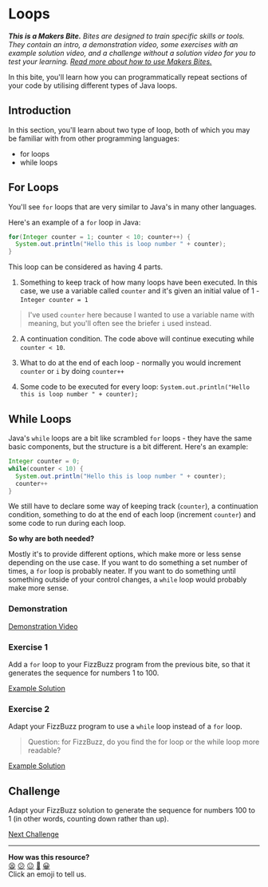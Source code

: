# Loops

_**This is a Makers Bite.** Bites are designed to train specific skills or
tools. They contain an intro, a demonstration video, some exercises with an
example solution video, and a challenge without a solution video for you to test
your learning. [Read more about how to use Makers
Bites.](https://github.com/makersacademy/course/blob/main/labels/bites.md)_

In this bite, you'll learn how you can programmatically repeat sections of your 
code by utilising different types of Java loops.

## Introduction

In this section, you'll learn about two type of loop, both of which you may 
be familiar with from other programming languages:

* for loops
* while loops

## For Loops

You'll see `for` loops that are very similar to Java's in many other languages.

Here's an example of a `for` loop in Java:

```java
for(Integer counter = 1; counter < 10; counter++) {
  System.out.println("Hello this is loop number " + counter);
}
```

This loop can be considered as having 4 parts.

1. Something to keep track of how many loops have been executed. In this case, 
we use a variable called `counter` and it's given an initial value of 1 - 
`Integer counter = 1`

> I've used `counter` here because I wanted to use a variable name with 
meaning, but you'll often see the briefer `i` used instead.

2. A continuation condition. The code above will continue executing 
while `counter < 10`.

3. What to do at the end of each loop - normally you would increment 
`counter` or `i` by doing `counter++`

4. Some code to be executed for every loop: 
`System.out.println("Hello this is loop number " + counter);`

## While Loops

Java's `while` loops are a bit like scrambled `for` loops - they have the same 
basic components, but the structure is a bit different. Here's an example:

```java
Integer counter = 0;
while(counter < 10) {
  System.out.println("Hello this is loop number " + counter);
  counter++
}
```

We still have to declare some way of keeping track (`counter`), a continuation 
condition, something to do at the end of each loop (increment `counter`) and 
some code to run during each loop.

**So why are both needed?**

Mostly it's to provide different options, which make more or less sense 
depending on the use case. If you want to do something a set number of times, 
a `for` loop is probably neater. If you want to do something until something 
outside of your control changes, a `while` loop would probably make more sense.

### Demonstration

[Demonstration Video](https://youtu.be/URJemA10lrE)

### Exercise 1

Add a `for` loop to your FizzBuzz program from the previous bite, so that it 
generates the sequence for numbers 1 to 100.

[Example Solution](https://youtu.be/FYCPCHYKYLs)

### Exercise 2

Adapt your FizzBuzz program to use a `while` loop instead of a `for` loop.

> Question: for FizzBuzz, do you find the for loop or the while loop more 
> readable?

[Example Solution](https://youtu.be/FYPqVL2wQto)

## Challenge

Adapt your FizzBuzz solution to generate the sequence for numbers 100 to 1 (in 
other words, counting down rather than up).

[Next Challenge](10_data_structures_1_bite.md)

<!-- BEGIN GENERATED SECTION DO NOT EDIT -->

---

**How was this resource?**  
[😫](https://airtable.com/shrUJ3t7KLMqVRFKR?prefill_Repository=makersacademy%2Fjava-fundamentals-with-intellij&prefill_File=bites%2F09_loops_bite.md&prefill_Sentiment=😫) [😕](https://airtable.com/shrUJ3t7KLMqVRFKR?prefill_Repository=makersacademy%2Fjava-fundamentals-with-intellij&prefill_File=bites%2F09_loops_bite.md&prefill_Sentiment=😕) [😐](https://airtable.com/shrUJ3t7KLMqVRFKR?prefill_Repository=makersacademy%2Fjava-fundamentals-with-intellij&prefill_File=bites%2F09_loops_bite.md&prefill_Sentiment=😐) [🙂](https://airtable.com/shrUJ3t7KLMqVRFKR?prefill_Repository=makersacademy%2Fjava-fundamentals-with-intellij&prefill_File=bites%2F09_loops_bite.md&prefill_Sentiment=🙂) [😀](https://airtable.com/shrUJ3t7KLMqVRFKR?prefill_Repository=makersacademy%2Fjava-fundamentals-with-intellij&prefill_File=bites%2F09_loops_bite.md&prefill_Sentiment=😀)  
Click an emoji to tell us.

<!-- END GENERATED SECTION DO NOT EDIT -->
